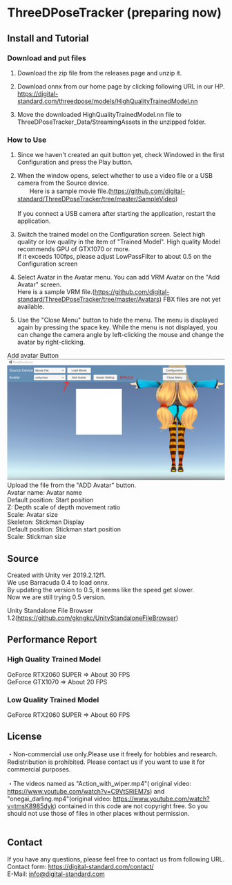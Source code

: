 # ThreeDPoseTracker (preparing now)
## Install and Tutorial
### Download and put files
1. Download the zip file from the releases page and unzip it.

2. Download onnx from our home page by clicking following URL in our HP.</br>
   https://digital-standard.com/threedpose/models/HighQualityTrainedModel.nn
   
3. Move the downloaded HighQualityTrainedModel.nn file to ThreeDPoseTracker_Data/StreamingAssets in the unzipped folder.</br>

### How to Use
1. Since we haven't created an quit button yet, check Windowed in the first Configuration and press the Play button.</br>

2. When the window opens, select whether to use a video file or a USB camera from the Source device.</br>
　　Here is a sample movie file.(https://github.com/digital-standard/ThreeDPoseTracker/tree/master/SampleVideo)</br>  
   If you connect a USB camera after starting the application, restart the application.</br>

3. Switch the trained model on the Configuration screen. Select high quality or low quality in the item of "Trained Model". High quality Model recommends GPU of GTX1070 or more.</br>
If it exceeds 100fps, please adjust LowPassFilter to about 0.5 on the Configuration screen

4. Select Avatar in the Avatar menu. You can add VRM Avatar on the "Add Avatar" screen.</br>
   Here is a sample VRM file.(https://github.com/digital-standard/ThreeDPoseTracker/tree/master/Avatars)
   FBX files are not yet available.

5. Use the "Close Menu" button to hide the menu. The menu is displayed again by pressing the space key.
While the menu is not displayed, you can change the camera angle by left-clicking the mouse and change the avatar by right-clicking.

Add avatar Button</br>
![200323-01.png](image/200323-01.png)</br>
Upload the file from the "ADD Avatar" button.</br>
Avatar name: Avatar name</br>
Default position: Start position</br>
Z: Depth scale of depth movement ratio</br>
Scale: Avatar size</br>
Skeleton: Stickman Display</br>
Default position: Stickman start position</br>
Scale: Stickman size</br>

## Source
Created with Unity ver 2019.2.12f1.</br>
We use Barracuda 0.4 to load onnx.</br>
By updating the version to 0.5, it seems like the speed get slower. </br>
Now we are still trying 0.5 version. </br>

Unity Standalone File Browser 1.2(https://github.com/gkngkc/UnityStandaloneFileBrowser)</br>

## Performance Report
### High Quality Trained Model </br>
GeForce RTX2060 SUPER ⇒ About 30 FPS </br>
GeForce GTX1070 ⇒ About 20 FPS </br>
### Low Quality Trained Model </br>
GeForce RTX2060 SUPER ⇒ About 60 FPS </br>


## License
・Non-commercial use only.Please use it freely for hobbies and research. Redistribution is prohibited. Please contact us if you want to use it for commercial purposes.</br>

・The videos named as "Action_with_wiper.mp4"(
original video: https://www.youtube.com/watch?v=C9VtSRiEM7s) and "onegai_darling.mp4"(original video: https://www.youtube.com/watch?v=tmsK8985dyk) contained in this code are not copyright free.
  So you should not use those of files in other places without permission.</br></br>
  
## Contact</br>
If you have any questions, please feel free to contact us from following URL.</br>
Contact form:  https://digital-standard.com/contact/ </br>
E-Mail: info@digital-standard.com </br>

